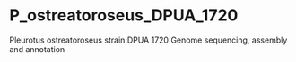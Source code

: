 # P_ostreatoroseus_DPUA_1720
Pleurotus ostreatoroseus strain:DPUA 1720 Genome sequencing, assembly and annotation
